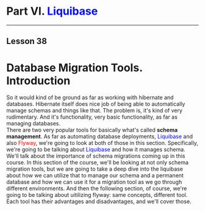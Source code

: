 #  Part VI. <span style="color: blue;">Liquibase</span>
   ________________________________________
## Lesson 38 
#  Database Migration Tools. Introduction

So it would kind of be ground
as far as working with hibernate and databases.
Hibernate itself does nice job of being able to automatically manage schemas and things like that.
The problem is, it's kind of very rudimentary.
And it's functionality,
very basic functionality, as far as managing databases.
<br>There are two very popular tools for basically
what's called <b>schema management</b>.
As far as automating database deployments,
<span style="color: blue;">Liquibase</span> and also <span style="color: red;">Flyway</span>,
we're going to look at both of those in this section.
Specifically, we're going to be talking about <span style="color: blue;">Liquibase</span> and how
it manages schema.
We'll talk about the importance of schema migrations coming up in this course.
In this section of the course, we'll be looking at not only schema migration tools, but we are going to take a deep dive into the liquibase
about how we can utilize that to manage our schema and
a permanent database and how we can use it for a migration tool
as we go through different environments.
And then the following section, of course, we're going to be talking about uitilizing flyway: same concepts, different tool.
Each tool has their advantages and disadvantages,
and we'll cover those. 
